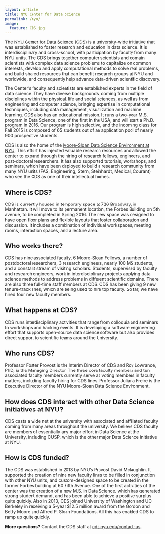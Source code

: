 ```yaml
---
layout: article
title: NYU Center for Data Science
permalink: /nyu/
image:
  feature: CDS.jpg
---
```


The [NYU Center for Data Science](http://cds.nyu.edu) (CDS) is a university-wide initiative that was established to foster research and education in data science.  It is interdisciplinary and cross-school, with participation by faculty from many NYU units. The CDS brings together computer scientists and domain scientists with complex data science problems to capitalize on common interests, develop and apply computational methods to solve real problems, and build shared resources that can benefit research groups at NYU and worldwide, and consequently help advance data-driven scientific discovery.

The Center’s faculty and scientists are established experts in the field of data science. They have diverse backgrounds, coming from multiple disciplines within the physical, life and social sciences, as well as from engineering and computer science, bringing expertise in computational techniques, including data management, visualization and machine learning. CDS also has an educational mission. It runs a two-year M.S. program in Data Science, one of the first in the USA, and will start a Ph.D. program in 2016. Our program is high selective, and the incoming class for Fall 2015 is composed of 65 students out of an application pool of nearly 900 prospective students. 

CDS is also the home of the [Moore-Sloan Data Science Environment at NYU](http://cds.nyu.edu/mooresloan/). This effort has injected valuable research resources and allowed the center to expand through the hiring of research fellows, engineers, and post-doctoral researchers. It has also supported tutorials, workshops, and seminars, which have been deployed to build a research community from many NYU units (FAS, Engineering, Stern, Steinhardt, Medical, Courant) who see the CDS as one of their intellectual homes. 

## Where is CDS? 

CDS is currently housed in temporary space at 726 Broadway, in Manhattan. It will move to its permanent location, the Forbes Building on 5th avenue, to be completed in Spring 2016. The new space was designed to have open floor plans and flexible layouts that foster collaboration and discussion. It includes a combination of individual workspaces, meeting rooms, interaction spaces, and a lecture area.

## Who works there?

CDS has nine associated faculty, 6 Moore-Sloan Fellows, a number of postdoctoral researchers, 3 research engineers, nearly 100 MS students, and a constant stream of visiting scholars. Students, supervised by faculty and research engineers, work in interdisciplinary projects applying data science methods to address problems in different scientific domains. There are also three full-time staff members at CDS. CDS has been giving 9 new tenure-track lines, which are being used to hire top faculty. So far, we have hired four new faculty members.

## What happens at CDS?

CDS runs interdisciplinary activities that range from colloquia and seminars to workshops and hacking events. It is developing a software engineering effort that supports open-source data science software but also provides direct support to scientific teams around the University. 

## Who runs CDS?

Professor Foster Provost is the Interim Director of CDS and Roy Lowrance, PhD, is the Managing Director. The three core faculty members and ten associated faculty members currently serve as voting members in faculty matters, including faculty hiring for CDS lines. Professor Juliana Freire is the Executive Director of the NYU Moore-Sloan Data Science Environment.

## How does CDS interact with other Data Science initiatives at NYU?

CDS casts a wide net at the university with associated and affiliated faculty coming from many areas throughout the university. We believe CDS faculty are members of essentially any major effort in Data Science at the University, including CUSP, which is the other major Data Science initiative at NYU.

## How is CDS funded?

The CDS was established in 2013 by NYU’s Provost David Mclaughlin. It supported the creation of nine new faculty lines to be filled in conjunction with other NYU units,  and custom-designed space to be created in the former Forbes building at 60 Fifth Avenue. One of the first activities of the center was the creation of a new M.S. in Data Science, which has generated strong student demand, and has been able to achieve a positive surplus quite quickly. Also in 2013, CDS joined University of Washington and UC Berkeley in receiving a 5-year $12.5 million award from the Gordon and Betty Moore and Alfred P. Sloan Foundations. All this has enabled CDS to ramp up quite quickly.

**More questions?** Contact the CDS staff at [cds.nyu.edu/contact-us](http://cds.nyu.edu/contact-us). 
